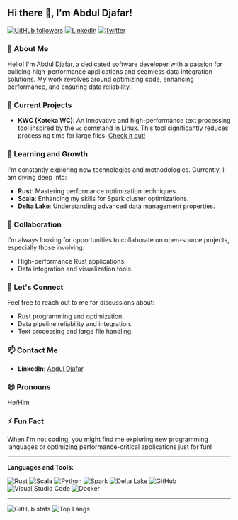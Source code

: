 ## Hi there 👋, I'm Abdul Djafar!

[![GitHub followers](https://img.shields.io/github/followers/abduldjafar?label=Follow&style=social)](https://github.com/abduldjafar)
[![LinkedIn](https://img.shields.io/badge/LinkedIn-blue?logo=linkedin&style=flat-square)](https://www.linkedin.com/in/your-linkedin-profile)
[![Twitter](https://img.shields.io/twitter/follow/your-twitter-handle?style=social)](https://twitter.com/your-twitter-handle)

### 🚀 About Me
Hello! I'm Abdul Djafar, a dedicated software developer with a passion for building high-performance applications and seamless data integration solutions. My work revolves around optimizing code, enhancing performance, and ensuring data reliability.

### 🔭 Current Projects
- **KWC (Koteka WC)**: An innovative and high-performance text processing tool inspired by the `wc` command in Linux. This tool significantly reduces processing time for large files. [Check it out!](https://github.com/abduldjafar/kwc)

### 🌱 Learning and Growth
I'm constantly exploring new technologies and methodologies. Currently, I am diving deep into:
- **Rust**: Mastering performance optimization techniques.
- **Scala**: Enhancing my skills for Spark cluster optimizations.
- **Delta Lake**: Understanding advanced data management properties.

### 🤝 Collaboration
I'm always looking for opportunities to collaborate on open-source projects, especially those involving:
- High-performance Rust applications.
- Data integration and visualization tools.

### 💬 Let's Connect
Feel free to reach out to me for discussions about:
- Rust programming and optimization.
- Data pipeline reliability and integration.
- Text processing and large file handling.

### 📫 Contact Me
- **LinkedIn**: [Abdul Djafar](https://www.linkedin.com/in/abdul-djafar-035631113)

### 😄 Pronouns
He/Him

### ⚡ Fun Fact
When I'm not coding, you might find me exploring new programming languages or optimizing performance-critical applications just for fun!

---

**Languages and Tools:**

![Rust](https://img.shields.io/badge/Rust-000000?style=flat-square&logo=rust&logoColor=white)
![Scala](https://img.shields.io/badge/Scala-DC322F?style=flat-square&logo=scala&logoColor=white)
![Python](https://img.shields.io/badge/Python-3776AB?style=flat-square&logo=python&logoColor=white)
![Spark](https://img.shields.io/badge/Apache%20Spark-E25A1C?style=flat-square&logo=apachespark&logoColor=white)
![Delta Lake](https://img.shields.io/badge/Delta%20Lake-0089D6?style=flat-square&logo=deltalake&logoColor=white)
![GitHub](https://img.shields.io/badge/GitHub-181717?style=flat-square&logo=github&logoColor=white)
![Visual Studio Code](https://img.shields.io/badge/VS%20Code-007ACC?style=flat-square&logo=visualstudiocode&logoColor=white)
![Docker](https://img.shields.io/badge/Docker-2496ED?style=flat-square&logo=docker&logoColor=white)

---

![GitHub stats](https://github-readme-stats.vercel.app/api?username=abduldjafar&show_icons=true&theme=radical)
![Top Langs](https://github-readme-stats.vercel.app/api/top-langs/?username=abduldjafar&layout=compact&theme=radical)
